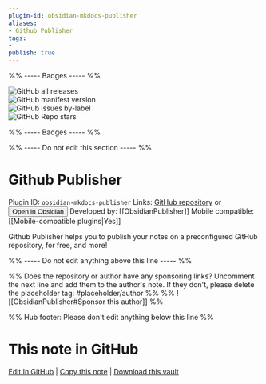```yaml
---
plugin-id: obsidian-mkdocs-publisher
aliases:
- Github Publisher
tags: 
- 
publish: true
---
```


%% ----- Badges ----- %%

![GitHub all releases](https://img.shields.io/github/downloads/ObsidianPublisher/obsidian-github-publisher/total?color=573E7A&logo=github&style=for-the-badge)   
![GitHub manifest version](https://img.shields.io/github/manifest-json/v/ObsidianPublisher/obsidian-github-publisher?color=573E7A&logo=github&style=for-the-badge)   
![GitHub issues by-label](https://img.shields.io/github/issues/ObsidianPublisher/obsidian-github-publisher/help%20wanted?color=573E7A&logo=github&style=for-the-badge)   
![GitHub Repo stars](https://img.shields.io/github/stars/ObsidianPublisher/obsidian-github-publisher?color=573E7A&logo=github&style=for-the-badge)

%% ----- Badges ----- %%

%% ----- Do not edit this section ----- %%

# Github Publisher

Plugin ID: `obsidian-mkdocs-publisher`
Links: [GitHub repository](https://github.com/ObsidianPublisher/obsidian-github-publisher) or [<button id=HH>Open in Obsidian</button>](obsidian://show-plugin?id=obsidian-mkdocs-publisher)
Developed by: [[ObsidianPublisher]]
Mobile compatible: [[Mobile-compatible plugins|Yes]]

Github Publisher helps you to publish your notes on a preconfigured GitHub repository, for free, and more!

%% ----- Do not edit anything above this line ----- %% 

%% Does the repository or author have any sponsoring links? Uncomment the next line and add them to the author's note. If they don't, please delete the placeholder tag: #placeholder/author %%
%% ![[ObsidianPublisher#Sponsor this author]] %%

%% Hub footer: Please don't edit anything below this line %%

# This note in GitHub

<span class="git-footer">[Edit In GitHub](https://github.dev/obsidian-community/obsidian-hub/blob/main/02%20-%20Community%20Expansions/02.05%20All%20Community%20Expansions/Plugins/obsidian-mkdocs-publisher.md "git-hub-edit-note") | [Copy this note](https://raw.githubusercontent.com/obsidian-community/obsidian-hub/main/02%20-%20Community%20Expansions/02.05%20All%20Community%20Expansions/Plugins/obsidian-mkdocs-publisher.md "git-hub-copy-note") | [Download this vault](https://github.com/obsidian-community/obsidian-hub/archive/refs/heads/main.zip "git-hub-download-vault") </span>
